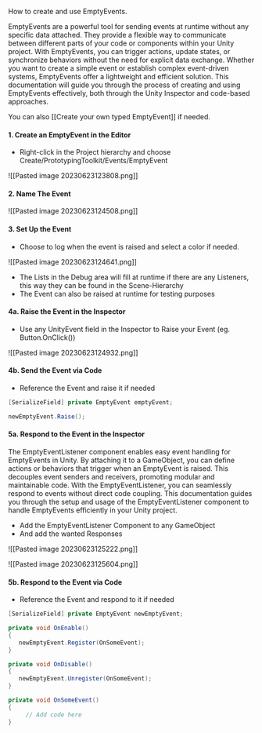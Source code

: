 How to create and use EmptyEvents.

EmptyEvents are a powerful tool for sending events at runtime without any specific data attached. They provide a flexible way to communicate between different parts of your code or components within your Unity project. With EmptyEvents, you can trigger actions, update states, or synchronize behaviors without the need for explicit data exchange. Whether you want to create a simple event or establish complex event-driven systems, EmptyEvents offer a lightweight and efficient solution. This documentation will guide you through the process of creating and using EmptyEvents effectively, both through the Unity Inspector and code-based approaches.

You can also [[Create your own typed EmptyEvent]] if needed.

#### 1. Create an EmptyEvent in the Editor

- Right-click in the Project hierarchy and choose Create/PrototypingToolkit/Events/EmptyEvent

![[Pasted image 20230623123808.png]]

#### 2. Name The Event

![[Pasted image 20230623124508.png]]

#### 3. Set Up the Event

-  Choose to log when the event is raised and select a color if needed.

![[Pasted image 20230623124641.png]]

-  The Lists in the Debug area will fill at runtime if there are any Listeners, this way they can be found in the Scene-Hierarchy
-  The Event can also be raised at runtime for testing purposes

#### 4a. Raise the Event in the Inspector

-  Use any UnityEvent field in the Inspector to Raise your Event (eg. Button.OnClick())

![[Pasted image 20230623124932.png]]

#### 4b. Send the Event via Code

-  Reference the Event and raise it if needed 

```csharp
[SerializeField] private EmptyEvent emptyEvent;

newEmptyEvent.Raise();
```

#### 5a. Respond to the Event in the Inspector

The EmptyEventListener component enables easy event handling for EmptyEvents in Unity. By attaching it to a GameObject, you can define actions or behaviors that trigger when an EmptyEvent is raised. This decouples event senders and receivers, promoting modular and maintainable code. With the EmptyEventListener, you can seamlessly respond to events without direct code coupling. This documentation guides you through the setup and usage of the EmptyEventListener component to handle EmptyEvents efficiently in your Unity project.

-  Add the EmptyEventListener Component to any GameObject
-  And add the wanted Responses

![[Pasted image 20230623125222.png]]

![[Pasted image 20230623125604.png]]

#### 5b. Respond to the Event via Code

-  Reference the Event and respond to it if needed

```csharp
[SerializeField] private EmptyEvent newEmptyEvent;

private void OnEnable()
{
   newEmptyEvent.Register(OnSomeEvent);
}

private void OnDisable()
{
   newEmptyEvent.Unregister(OnSomeEvent);
}

private void OnSomeEvent()
{
     // Add code here
}
```

